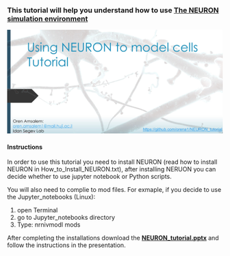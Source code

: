 ### This tutorial will help you understand how to use [The NEURON simulation environment](https://neuron.yale.edu/neuron/) 

[![Main](main.JPG)](https://github.com/orena1/NEURON_tutorial/raw/master/NEURON_tutorial.pptx "main")


#### Instructions

In order to use this tutorial you need to install NEURON (read how to install NEURON in How_to_Install_NEURON.txt), after installing NERUON you can decide whether to use jupyter notebook or Python scripts.

You will also need to complie to mod files. 
For exmaple, if you decide to use the Jupyter_notebooks (Linux):
1. open Terminal
2. go to Jupyter_notebooks directory
3. Type: nrnivmodl mods

After completing the installations download the **[NEURON_tutorial.pptx](https://github.com/orena1/NEURON_tutorial/raw/master/NEURON_tutorial.pptx)** and follow the instructions in the presentation.
